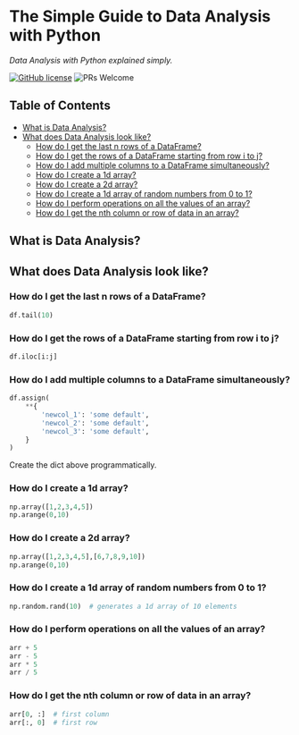 # The Simple Guide to Data Analysis with Python

_Data Analysis with Python explained simply._

[![GitHub license](https://img.shields.io/badge/license-MIT-blue.svg)](https://github.com/siowyisheng/simple-data-analysis/blob/master/LICENSE) ![PRs Welcome](https://img.shields.io/badge/PRs-welcome-brightgreen.svg)

## Table of Contents <!-- omit in toc -->

- [What is Data Analysis?](#what-is-data-analysis)
- [What does Data Analysis look like?](#what-does-data-analysis-look-like)
  - [How do I get the last n rows of a DataFrame?](#how-do-i-get-the-last-n-rows-of-a-dataframe)
  - [How do I get the rows of a DataFrame starting from row i to j?](#how-do-i-get-the-rows-of-a-dataframe-starting-from-row-i-to-j)
  - [How do I add multiple columns to a DataFrame simultaneously?](#how-do-i-add-multiple-columns-to-a-dataframe-simultaneously)
  - [How do I create a 1d array?](#how-do-i-create-a-1d-array)
  - [How do I create a 2d array?](#how-do-i-create-a-2d-array)
  - [How do I create a 1d array of random numbers from 0 to 1?](#how-do-i-create-a-1d-array-of-random-numbers-from-0-to-1)
  - [How do I perform operations on all the values of an array?](#how-do-i-perform-operations-on-all-the-values-of-an-array)
  - [How do I get the nth column or row of data in an array?](#how-do-i-get-the-nth-column-or-row-of-data-in-an-array)

## What is Data Analysis?

## What does Data Analysis look like?

### How do I get the last n rows of a DataFrame?

```python
df.tail(10)
```

### How do I get the rows of a DataFrame starting from row i to j?

```python
df.iloc[i:j]
```

### How do I add multiple columns to a DataFrame simultaneously?

```python
df.assign(
    **{
        'newcol_1': 'some default',
        'newcol_2': 'some default',
        'newcol_3': 'some default',
    }
)
```

Create the dict above programmatically.

### How do I create a 1d array?

```python
np.array([1,2,3,4,5])
np.arange(0,10)
```

### How do I create a 2d array?

```python
np.array([1,2,3,4,5],[6,7,8,9,10])
np.arange(0,10)
```

### How do I create a 1d array of random numbers from 0 to 1?

```python
np.random.rand(10)  # generates a 1d array of 10 elements
```

### How do I perform operations on all the values of an array?

```python
arr + 5
arr - 5
arr * 5
arr / 5
```

### How do I get the nth column or row of data in an array?

```python
arr[0, :]  # first column
arr[:, 0]  # first row
```
